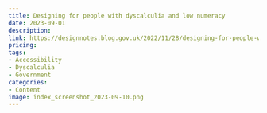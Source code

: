 ```yaml
---
title: Designing for people with dyscalculia and low numeracy
date: 2023-09-01
description: 
link: https://designnotes.blog.gov.uk/2022/11/28/designing-for-people-with-dyscalculia-and-low-numeracy/
pricing: 
tags: 
- Accessibility
- Dyscalculia
- Government
categories: 
- Content
image: index_screenshot_2023-09-10.png
---
```

